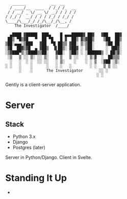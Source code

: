 ```
   ______           __  __
  / ____/__  ____  / /_/ /_  __
 / / __/ _ \/ __ \/ __/ / / / /
/ /_/ /  __/ / / / /_/ / /_/ /
\____/\___/_/ /_/\__/_/\__, /
    The Investigator  /____/

```

```
  ▄████ ▓█████  ███▄    █ ▄▄▄█████▓ ██▓   ▓██   ██▓
 ██▒ ▀█▒▓█   ▀  ██ ▀█   █ ▓  ██▒ ▓▒▓██▒    ▒██  ██▒
▒██░▄▄▄░▒███   ▓██  ▀█ ██▒▒ ▓██░ ▒░▒██░     ▒██ ██░
░▓█  ██▓▒▓█  ▄ ▓██▒  ▐▌██▒░ ▓██▓ ░ ▒██░     ░ ▐██▓░
░▒▓███▀▒░▒████▒▒██░   ▓██░  ▒██▒ ░ ░██████▒ ░ ██▒▓░
 ░▒   ▒ ░░ ▒░ ░░ ▒░   ▒ ▒   ▒ ░░   ░ ▒░▓  ░  ██▒▒▒
  ░   ░  ░ ░  ░░ ░░   ░ ▒░    ░    ░ ░ ▒  ░▓██ ░▒░
░ ░   ░    ░      ░   ░ ░   ░        ░ ░   ▒ ▒ ░░
      ░    ░      The Investigator       ░░ ░
                                        ░ ░
```

Gently is a client-server application.

# Server

## Stack

- Python 3.x
- Django
- Postgres (later)

Server in Python/Django. Client in Svelte.

# Standing It Up

-

